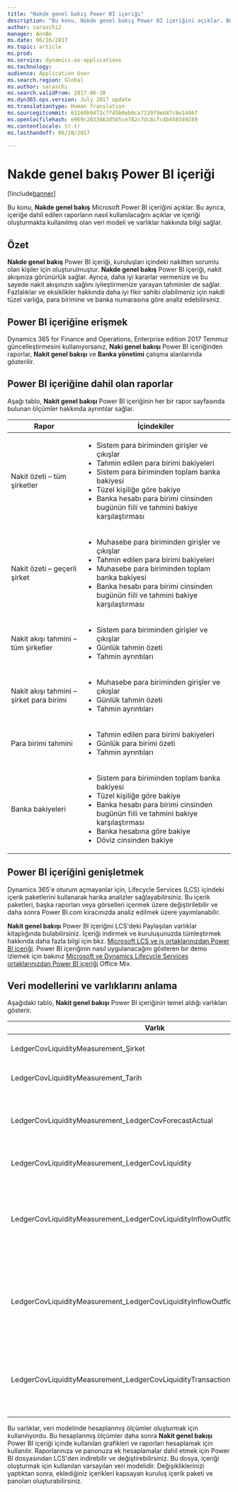 ```yaml
---
title: "Nakde genel bakış Power BI içeriği"
description: "Bu konu, Nakde genel bakış Power BI içeriğini açıklar. Bu ayrıca, içeriğe dahil edilen raporların nasıl kullanılacağını açıklar ve içeriği oluşturmakta kullanılmış olan veri modeli ve varlıklar hakkında bilgi sağlar."
author: saraschi2
manager: AnnBe
ms.date: 06/16/2017
ms.topic: article
ms.prod: 
ms.service: dynamics-ax-applications
ms.technology: 
audience: Application User
ms.search.region: Global
ms.author: saraschi
ms.search.validFrom: 2017-06-30
ms.dyn365.ops.version: July 2017 update
ms.translationtype: Human Translation
ms.sourcegitcommit: 63160b9473c7f45b0eb0ca7139f9ed47c8e1446f
ms.openlocfilehash: e969c2033463d565ce782c7dc8cfc4b458349289
ms.contentlocale: tr-tr
ms.lasthandoff: 06/20/2017

---
```


# <a name="cash-overview-power-bi-content"></a>Nakde genel bakış Power BI içeriği

[!include[banner](../includes/banner.md)]

Bu konu, **Nakde genel bakış** Microsoft Power BI içeriğini açıklar. Bu ayrıca, içeriğe dahil edilen raporların nasıl kullanılacağını açıklar ve içeriği oluşturmakta kullanılmış olan veri modeli ve varlıklar hakkında bilgi sağlar.

## <a name="overview"></a>Özet

**Nakde genel bakış** Power BI içeriği, kuruluşları içindeki nakitten sorumlu olan kişiler için oluşturulmuştur. **Nakde genel bakış** Power BI içeriği, nakit akışınıza görünürlük sağlar. Ayrıca, daha iyi kararlar vermenize ve bu sayede nakit akışınızın sağlını iyileştirmenize yarayan tahminler de sağlar. Fazlalıklar ve eksiklikler hakkında daha iyi fikir sahibi olabilmeniz için nakdi tüzel varlığa, para birimine ve banka numarasına göre analiz edebilirsiniz.

## <a name="accessing-the-power-bi-content"></a>Power BI içeriğine erişmek

Dynamics 365 for Finance and Operations, Enterprise edition 2017 Temmuz güncelleştirmesini kullanıyorsanız, **Naki genel bakışı** Power BI içeriğinden raporlar, **Nakit genel bakışı** ve **Banka yönetimi** çalışma alanlarında gösterilir.

## <a name="reports-that-are-included-in-the-power-bi-content"></a>Power BI içeriğine dahil olan raporlar
Aşağı tablo, **Nakit genel bakışı** Power BI içeriğinin her bir rapor sayfasında bulunan ölçümler hakkında ayrıntılar sağlar.

| Rapor                                | İçindekiler |
|---------------------------------------|----------|
| Nakit özeti – tüm şirketler         | <ul><li>Sistem para biriminden girişler ve çıkışlar</li><li>Tahmin edilen para birimi bakiyeleri</li><li>Sistem para biriminden toplam banka bakiyesi</li><li>Tüzel kişiliğe göre bakiye</li><li>Banka hesabı para birimi cinsinden bugünün fiili ve tahmini bakiye karşılaştırması</li></ul> |
| Nakit özeti – geçerli şirket       | <ul><li>Muhasebe para biriminden girişler ve çıkışlar</li><li>Tahmin edilen para birimi bakiyeleri</li><li>Muhasebe para biriminden toplam banka bakiyesi</li><li>Banka hesabı para birimi cinsinden bugünün fiili ve tahmini bakiye karşılaştırması</li></ul> |
| Nakit akışı tahmini – tüm şirketler    | <ul><li>Sistem para biriminden girişler ve çıkışlar</li><li>Günlük tahmin özeti</li><li>Tahmin ayrıntıları</li></ul> |
| Nakit akışı tahmini – şirket para birimi | <ul><li>Muhasebe para biriminden girişler ve çıkışlar</li><li>Günlük tahmin özeti</li><li>Tahmin ayrıntıları</li></ul> |
| Para birimi tahmini                     | <ul><li>Tahmin edilen para birimi bakiyeleri</li><li>Günlük para birimi özeti</li><li>Tahmin ayrıntıları</li></ul> |
| Banka bakiyeleri                         | <ul><li>Sistem para biriminden toplam banka bakiyesi</li><li>Tüzel kişiliğe göre bakiye</li><li>Banka hesabı para birimi cinsinden bugünün fiili ve tahmini bakiye karşılaştırması</li><li>Banka hesabına göre bakiye</li><li>Döviz cinsinden bakiye</li></ul> |

## <a name="extending-the-power-bi-content"></a>Power BI içeriğini genişletmek
Dynamics 365'e oturum açmayanlar için, Lifecycle Services (LCS) içindeki içerik paketlerini kullanarak harika analizler sağlayabilirsiniz. Bu içerik paketleri, başka raporları veya görselleri içermek üzere değiştirilebilir ve daha sonra Power BI.com kiracınızda analiz edilmek üzere yayımlanabilir. 

**Nakit genel bakışı** Power BI içeriğini LCS'deki Paylaşılan varlıklar kitaplığında bulabilirsiniz. İçeriği indirmek ve kuruluşunuzda tümleştirmek hakkında daha fazla bilgi için bkz. [Microsoft LCS ve iş ortaklarınızdan Power BI içeriği](/dynamics365/unified-operations/dev-itpro/analytics/power-bi-content-microsoft-partners). Power BI içeriğinin nasıl uygulanacağını gösteren bir demo izlemek için bakınız [Microsoft ve Dynamics Lifecycle Services ortaklarınızdan Power BI içeriği](https://mix.office.com/watch/9puyb1b2xs1w) Office Mix.

## <a name="understanding-the-data-model-and-entities"></a>Veri modellerini ve varlıklarını anlama

Aşağıdaki tablo, **Nakit genel bakışı** Power BI içeriğinin temel aldığı varlıkları gösterir.

| Varlık                                                                          | İçindekiler |
|---------------------------------------------------------------------------------|----------|
| LedgerCovLiquidityMeasurement\_Şirket                                          | Raporların filtreleneceği şirketler |
| LedgerCovLiquidityMeasurement\_Tarih                                             | Raporların filtreleneceği tarihler |
| LedgerCovLiquidityMeasurement\_LedgerCovForecastActual                          | Gerçek banka bakiyesi ve son tahmin edilen banka bakiyesi karşılaştırması |
| LedgerCovLiquidityMeasurement\_LedgerCovLiquidity                               | Tahmin edilen hareket ayırtıları |
| LedgerCovLiquidityMeasurement\_LedgerCovLiquidityInflowOutflowBalanceCompany    | Her bir şirketin muhasebe para birimi kullanılarak özetlenen nakit girişleri, çıkışları ve bakiyeler |
| LedgerCovLiquidityMeasurement\_LedgerCovLiquidityInflowOutflowBalanceEnterprise | Tüm şirketlerin sistem para birimi kullanılarak özetlenen nakit girişleri, çıkışları ve bakiyeler |
| LedgerCovLiquidityMeasurement\_LedgerCovLiquidityTransactionCurrency            | Hareket para birimini kullanan para birimlerinin net işlem tutarı ve bakiyesinin özeti |

Bu varlıklar, veri modelinde hesaplanmış ölçümler oluşturmak için kullanılıyordu. Bu hesaplanmış ölçümler daha sonra **Nakit genel bakışı** Power BI içeriği içinde kullanılan grafikleri ve raporları hesaplamak için kullanılır. Raporlarınıza ve panonuza ek hesaplamalar dahil etmek için Power BI dosyasından LCS'den indirebilir ve değiştirebilirsiniz. Bu dosya, içeriği oluşturmak için kullanılan varsayılan veri modelidir. Değişikliklerinizi yaptıktan sonra, eklediğiniz içerikleri kapsayan kuruluş içerik paketi ve panoları oluşturabilirsiniz.


